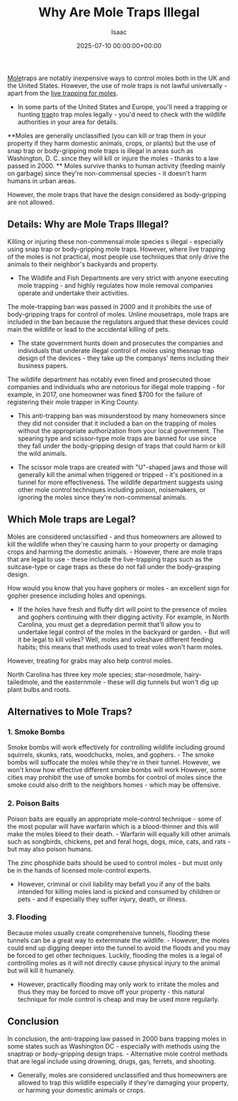 ﻿---
title: Why Are Mole Traps Illegal
description: Mole traps are notably inexpensive ways to control moles both in the UK and the United States. However, the use of mole traps is not lawful universally -...
slug: /why-are-mole-traps-illegal/
date: 2025-07-10 00:00:00+00:00
lastmod: 2025-07-10 00:00:00+03:00
author: Isaac
categories:

- Guide
tags:

- guide

- mole

- trap
layout: post
---

[Mole](https://pestpolicy.com/best-mole-traps/)traps are notably inexpensive ways to control moles both in the UK and the United States. However, the use of mole traps is not lawful universally - apart from the [live trapping for moles](https://pestpolicy.com/best-mole-traps/).

- In some parts of the United States and Europe, you'll need a trapping or hunting [trap](https://pestpolicy.com/best-fly-trap/)to trap moles legally - you'd need to check with the wildlife authorities in your area for details.

**Moles are generally unclassified (you can kill or trap them in your property if they harm domestic animals, crops, or plants) but the use of snap trap or body-gripping mole traps is illegal in areas such as Washington, D. C. since they will kill or injure the moles - thanks to a law passed in 2000. ** Moles survive thanks to human activity (feeding mainly on garbage) since they're non-commensal species - it doesn't harm humans in urban areas.

However, the mole traps that have the design considered as body-gripping are not allowed.

##  Details: Why are Mole Traps Illegal?

Killing or injuring these non-commensal mole species s illegal - especially using snap trap or body-gripping mole traps. However, where live trapping of the moles is not practical, most people use techniques that only drive the animals to their neighbor's backyards and property.

- The Wildlife and Fish Departments are very strict with anyone executing mole trapping - and highly regulates how mole removal companies operate and undertake their activities.

The mole-trapping ban was passed in 2000 and it prohibits the use of body-gripping traps for control of moles. Unline mousetraps, mole traps are included in the ban because the regulators argued that these devices could main the wildlife or lead to the accidental killing of pets.

- The state government hunts down and prosecutes the companies and individuals that underate illegal control of moles using thesnap trap design of the devices - they take up the companys' items including their business papers.

The wildlife department has notably even fined and prosecuted those companies and individuals who are notorious for illegal mole trapping - for example, in 2017, one homeowner was fined $700 for the failure of registering their mole trapper in King County.

- This anti-trapping ban was misunderstood by many homeowners since they did not consider that it included a ban on the trapping of moles without the appropriate authorization from your local government. The spearing type and scissor-type mole traps are banned for use since they fall under the body-gripping design of traps that could harm or kill the wild animals.

- The scissor mole traps are created with "U"-shaped jaws and those will generally kill the animal when triggered or tripped - it's positioned in a tunnel for more effectiveness. The wildlife department suggests using other mole control techniques including poison, noisemakers, or ignoring the moles since they're non-commensal animals.

##  Which Mole traps are Legal?

Moles are considered unclassified - and thus homeowners are allowed to kill the wildlife when they're causing harm to your property or damaging crops and harming the domestic animals. - However, there are mole traps that are legal to use - these include the live-trapping traps such as the suitcase-type or cage traps as these do not fall under the body-grasping design.

How would you know that you have gophers or moles - an excellent sign for gopher presence including holes and openings.

- If the holes have fresh and fluffy dirt will point to the presence of moles and gophers continuing with their digging activity. For example, in North Carolina, you must get a depredation permit that'll allow you to undertake legal control of the moles in the backyard or garden. - But will it be legal to kill voles? Well, moles and voleshave different feeding habits; this means that methods used to treat voles won't harm moles.

However, treating for grabs may also help control moles.

North Carolina has three key mole species; star-nosedmole, hairy-tailedmole, and the easternmole - these will dig tunnels but won't dig up plant bulbs and roots.

##  Alternatives to Mole Traps?

###  1. Smoke Bombs

Smoke bombs will work effectively for controlling wildlife including ground squirrels, skunks, rats, woodchucks, moles, and gophers. - The smoke bombs will suffocate the moles while they're in their tunnel. However, we won't know how effective different smoke bombs will work However, some cities may prohibit the use of smoke bombs for control of moles since the smoke could also drift to the neighbors homes - which may be offensive.

###  2. Poison Baits

Poison baits are equally an appropriate mole-control technique - some of the most popular will have warfarin which is a blood-thinner and this will make the moles bleed to their death. - Warfarin will equally kill other animals such as songbirds, chickens, pet and feral hogs, dogs, mice, cats, and rats - but may also poison humans.

The zinc phosphide baits should be used to control moles - but must only be in the hands of licensed mole-control experts.

- However, criminal or civil liability may befall you if any of the baits intended for killing moles land is picked and consumed by children or pets - and if especially they suffer injury, death, or illness.

###  3. Flooding

Because moles usually create comprehensive tunnels, flooding these tunnels can be a great way to exterminate the wildlife. - However, the moles could end up digging deeper into the tunnel to avoid the floods and you may be forced to get other techniques. Luckily, flooding the moles is a legal of controlling moles as it will not directly cause physical injury to the animal but will kill it humanely.

- However, practically flooding may only work to irritate the moles and thus they may be forced to move off your property - this natural technique for mole control is cheap and may be used more regularly.

##  Conclusion

In conclusion, the anti-trapping law passed in 2000 bans trapping moles in some states such as Washington DC - especially with methods using the snaptrap or body-gripping design traps. - Alternative mole control methods that are legal include using drowning, drugs, gas, ferrets, and shooting.

- Generally, moles are considered unclassified and thus homeowners are allowed to trap this wildlife especially if they're damaging your property, or harming your domestic animals or crops.
